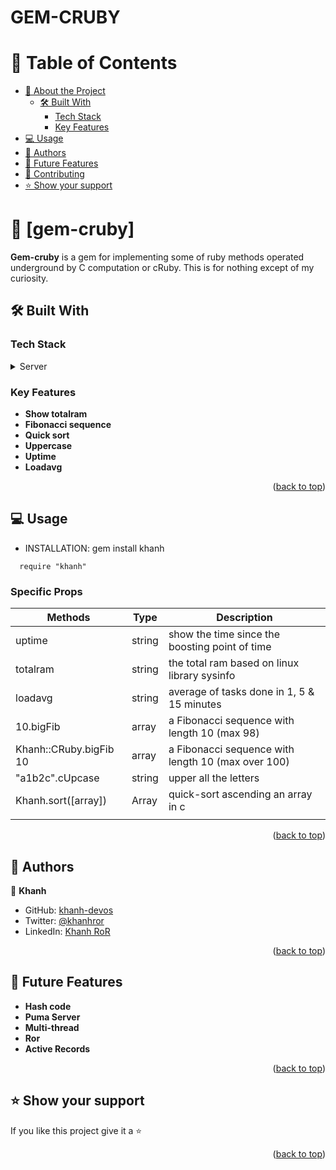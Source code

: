 # GEM-CRUBY

# 📗 Table of Contents

- [📖 About the Project](#about-project)
  - [🛠 Built With](#built-with)
    - [Tech Stack](#tech-stack)
    - [Key Features](#key-features)
- [💻 Usage ](#usage)
- [👥 Authors ](#-authors-)
- [🔭 Future Features ](#-future-features-)
- [🤝 Contributing ](#-contributing-)
- [⭐️ Show your support ](#️-show-your-support-)
<!-- - [🙏 Acknowledgments ](#-acknowledgments-) -->
<!-- - [📝 License ](#-license-) -->

# 📖 [gem-cruby] <a name="about-project"></a>

**Gem-cruby** is a gem for implementing some of ruby methods operated underground by C computation or cRuby. This is for nothing except of my curiosity.

## 🛠 Built With <a name="built-with"></a>

### Tech Stack <a name="tech-stack"></a>

<details>
  <summary>Server</summary>
  <ul>
    <li><a href="#">Ruby</a></li>
    <li><a href="#">cRuby</a></li>
    <li><a href="#">C</a></li>
  </ul>
</details>

<!-- Features -->

### Key Features <a name="key-features"></a>

- **Show totalram**
- **Fibonacci sequence**
- **Quick sort**
- **Uppercase**
- **Uptime**
- **Loadavg**

<p align="right">(<a href="#readme-top">back to top</a>)</p>

<!-- GETTING STARTED -->

## 💻 Usage <a name="usage"></a>

- INSTALLATION: gem install khanh

```
  require "khanh"
```

### Specific Props
| Methods     | Type    |           Description                        |
|-------------|---------|----------------------------------------------|
| uptime      | string  | show the time since the boosting point of time |
| totalram    | string  | the total ram based on linux library sysinfo  |
| loadavg     | string  | average of tasks done in 1, 5 & 15 minutes     |
| 10.bigFib   | array | a Fibonacci sequence with length 10 (max 98)  |
| Khanh::CRuby.bigFib 10   | array | a Fibonacci sequence with length 10 (max over 100)    |
| "a1b2c".cUpcase | string | upper all the letters                      |
| Khanh.sort([array]) | Array | quick-sort ascending an array in c        |
|             |         |                                               |

<p align="right">(<a href="#readme-top">back to top</a>)</p>

<!-- AUTHORS -->

## 👥 Authors <a name="authors"></a>

👤 **Khanh**

- GitHub: [khanh-devos](https://github.com/khanh-devos)
- Twitter: [@khanhror](https://twitter.com/home?lang=en)
- LinkedIn: [Khanh RoR](https://www.linkedin.com/in/khanh-dom/)

<p align="right">(<a href="#readme-top">back to top</a>)</p>

<!-- FUTURE FEATURES -->

## 🔭 Future Features <a name="future-features"></a>

- **Hash code**
- **Puma Server**
- **Multi-thread**
- **Ror**
- **Active Records**

<p align="right">(<a href="#readme-top">back to top</a>)</p>

<!-- CONTRIBUTING -->

<!-- ## 🤝 Contributing <a name="contributing"></a>

Contributions, issues, and feature requests are welcome!

Feel free to check the [issues page](https://github.com/khanh-devos/react-reflection/issues).

<p align="right">(<a href="#readme-top">back to top</a>)</p> -->

<!-- SUPPORT -->

## ⭐️ Show your support <a name="support"></a>

If you like this project give it a ⭐️

<p align="right">(<a href="#readme-top">back to top</a>)</p>

<!-- ACKNOWLEDGEMENTS -->
<!-- 
## 🙏 Acknowledgments <a name="acknowledgements"></a>

I would like to thank all contributors.

<p align="right">(<a href="#readme-top">back to top</a>)</p> -->

<!-- LICENSE -->

<!-- ## 📝 License <a name="license"></a>

This project is [MIT](./MIT.md) licensed.

<p align="right">(<a href="#readme-top">back to top</a>)</p>

<a name="readme-top"></a> -->
